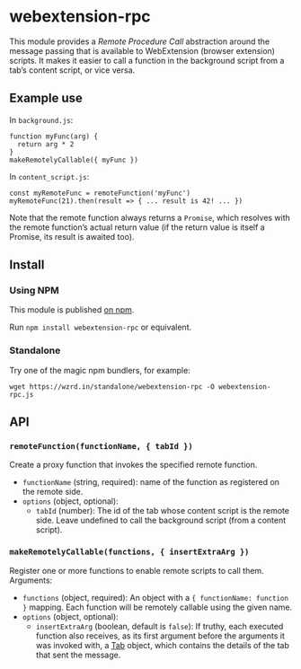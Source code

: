 # webextension-rpc

This module provides a *Remote Procedure Call* abstraction around the message passing that is
available to WebExtension (browser extension) scripts. It makes it easier to call a function in the
background script from a tab’s content script, or vice versa.


## Example use

In `background.js`:

    function myFunc(arg) {
      return arg * 2
    }
    makeRemotelyCallable({ myFunc })

In `content_script.js`:

    const myRemoteFunc = remoteFunction('myFunc')
    myRemoteFunc(21).then(result => { ... result is 42! ... })

Note that the remote function always returns a `Promise`, which resolves with the remote function’s
actual return value (if the return value is itself a Promise, its result is awaited too).


## Install

### Using NPM

This module is published [on npm](https://www.npmjs.com/package/webextension-rpc).

Run `npm install webextension-rpc` or equivalent.

### Standalone

Try one of the magic npm bundlers, for example:

`wget https://wzrd.in/standalone/webextension-rpc -O webextension-rpc.js`


## API

### `remoteFunction(functionName, { tabId })`

Create a proxy function that invokes the specified remote function.

- `functionName` (string, required): name of the function as registered on the remote side.
- `options` (object, optional):
    - `tabId` (number): The id of the tab whose content script is the remote side. Leave undefined
      to call the background script (from a content script).

### `makeRemotelyCallable(functions, { insertExtraArg })`

Register one or more functions to enable remote scripts to call them. Arguments:

- `functions` (object, required): An object with a `{ functionName: function }` mapping. Each
  function will be remotely callable using the given name.
- `options` (object, optional):
    - `insertExtraArg` (boolean, default is `false`): If truthy, each executed function also
      receives, as its first argument before the arguments it was invoked with, a [Tab][] object,
      which contains the details of the tab that sent the message.

[Tab]: https://developer.mozilla.org/en-US/docs/Mozilla/Add-ons/WebExtensions/API/tabs/Tab
